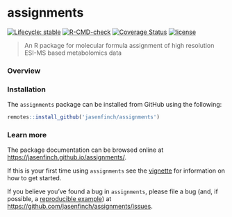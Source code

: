 # assignments

<!-- badges: start -->
[![Lifecycle: stable](https://img.shields.io/badge/lifecycle-stable-brightgreen.svg)](https://lifecycle.r-lib.org/articles/stages.html#stable)
[![R-CMD-check](https://github.com/jasenfinch/MFassign/workflows/R-CMD-check/badge.svg)](https://github.com/jasenfinch/MFassign/actions)
[![Coverage Status](https://img.shields.io/codecov/c/github/jasenfinch/MFassign/master.svg)](https://codecov.io/github/jasenfinch/MFassign?branch=master) 
[![license](https://img.shields.io/badge/license-GNU%20GPL%20v3.0-blue.svg)](https://github.com/jasenfinch/MFassign/blob/master/DESCRIPTION)
<!-- badges: end -->
 
> An R package for molecular formula assignment of high resolution ESI-MS based metabolomics data

### Overview

### Installation

The `assignments` package can be installed from GitHub using the
following:

``` r
remotes::install_github('jasenfinch/assignments')
```

### Learn more

The package documentation can be browsed online at
<https://jasenfinch.github.io/assignments/>.

If this is your first time using `assignments` see the
[vignette](https://jasenfinch.github.io/metabolyseR/articles/assignments.html) for information on how to get started.

If you believe you’ve found a bug in `assignments`, please file a bug (and, if possible, a [reproducible example](https://reprex.tidyverse.org)) at
<https://github.com/jasenfinch/assignments/issues>.

